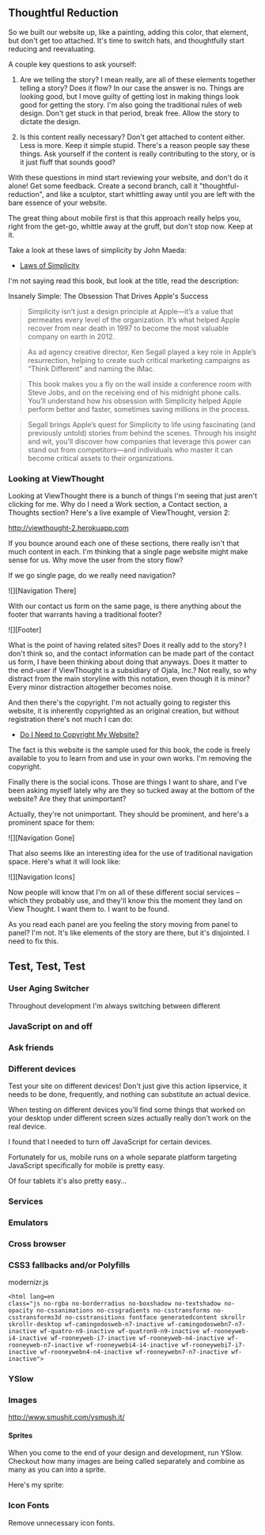 Thoughtful Reduction
--------------------

So we built our website up, like a painting, adding this color, that element, but don't get too attached.  It's time to switch hats, and thoughtfully start reducing and reevaluating.

A couple key questions to ask yourself:

1. Are we telling the story? I mean really, are all of these elements together telling a story? Does it flow? In our case the answer is no. Things are looking good, but I move guilty of getting lost in making things look good for getting the story. I'm also going the traditional rules of web design.  Don't get stuck in that period, break free. Allow the story to dictate the design.

2. Is this content really necessary? Don't get attached to content either. Less is more. Keep it simple stupid. There's a reason people say these things. Ask yourself if the content is really contributing to the story, or is it just fluff that sounds good?

With these questions  in mind start reviewing your website, and don't do it alone! Get some feedback. Create a second branch, call it "thoughtful-reduction", and like a sculptor, start whittling away until you are left with the bare essence of your website.

The great thing about mobile first is that this approach really helps you, right from the get-go, whittle away at the gruff, but don't stop now. Keep at it.

Take a look at these laws of simplicity by John Maeda:

- [Laws of Simplicity][]

[Laws of Simplicity]:                     http://lawsofsimplicity.com/tag/laws/

I'm not saying read this book, but look at the title, read the description:

Insanely Simple: The Obsession That Drives Apple's Success

> Simplicity isn’t just a design principle at Apple—it’s a value that permeates every level of the organization. It’s what helped Apple recover from near death in 1997 to become the most valuable company on earth in 2012.

> As ad agency creative director, Ken Segall played a key role in Apple’s resurrection, helping to create such critical marketing campaigns as “Think Different” and naming the iMac.

> This book makes you a fly on the wall inside a conference room with Steve Jobs, and on the receiving end of his midnight phone calls. You’ll understand how his obsession with Simplicity helped Apple perform better and faster, sometimes saving millions in the process.

> Segall brings Apple’s quest for Simplicity to life using fascinating (and previously untold) stories from behind the scenes. Through his insight and wit, you’ll discover how companies that leverage this power can stand out from competitors—and individuals who master it can become critical assets to their organizations.

### Looking at ViewThought

Looking at ViewThought there is a bunch of things I'm seeing that just aren't clicking for me. Why do I need a Work section, a Contact section, a Thoughts section? Here's a live example of ViewThought, version 2:

http://viewthought-2.herokuapp.com

If you bounce around each one of these sections, there really isn't that much content in each. I'm thinking that a single page website might make sense for us. Why move the user from the story flow?

If we go single page, do we really need navigation?

![][Navigation There]

With our contact us form on the same page,  is there anything about the footer that warrants having a traditional footer?

![][Footer]

What is the point of having related sites? Does it really add to the story? I don't think so, and the contact information can be made part of the contact us form, I have been thinking about doing that anyways. Does it matter to the end-user if ViewThought is a subsidiary of Ojala, Inc.? Not really, so why distract from the main storyline with this notation, even though it is minor? Every minor distraction altogether becomes noise.

And then there's the copyright. I'm not actually going to register this website, it is inherently copyrighted as an original creation, but without registration there's not much I can do:

- [Do I Need to Copyright My Website?][Copyright]

[Copyright]:                     http://www.legalzoom.com/intellectual-property-rights/copyrights/do-i-need-copyright

The fact is this website is the sample used for this book, the code is freely available to you to learn from and use in your own works. I'm removing the copyright.

Finally there is the social icons. Those are things I want to share, and I've been asking myself lately why are they so tucked away at the bottom of the website? Are they that unimportant?

Actually, they're not unimportant. They should be prominent, and here's a prominent space for them:

![][Navigation Gone]

That also seems like an interesting idea for the use of traditional navigation space. Here's what it will look like:

![][Navigation Icons]

Now people will know that I'm on all of these different social services – which they probably use, and they'll know this the moment they land on View Thought. I want them to. I want to be found.

As you read each panel are you feeling the story moving from panel to panel? I'm not. It's like elements of the story are there, but it's disjointed. I need to fix this.

Test, Test, Test
----------------

### User Aging Switcher

Throughout development I'm always switching between different

### JavaScript on and off

### Ask friends

### Different devices

Test your site on different devices! Don't just give this action lipservice, it needs to be done, frequently, and nothing can substitute an actual device.

When testing on different devices you'll find some things that worked on your desktop under different screen sizes actually really don't work on the real device.

I found that I needed to turn off JavaScript for certain devices.

Fortunately for us, mobile runs on a whole separate platform targeting JavaScript specifically for mobile is pretty easy.

Of four tablets it's also pretty easy...

### Services

### Emulators

### Cross browser

### CSS3 fallbacks and/or Polyfills

modernizr.js

    <html lang=en
    class="js no-rgba no-borderradius no-boxshadow no-textshadow no-opacity no-cssanimations no-cssgradients no-csstransforms no-csstransforms3d no-csstransitions fontface generatedcontent skrollr skrollr-desktop wf-camingodosweb-n7-inactive wf-camingodoswebn7-n7-inactive wf-quatro-n9-inactive wf-quatron9-n9-inactive wf-rooneyweb-i4-inactive wf-rooneyweb-i7-inactive wf-rooneyweb-n4-inactive wf-rooneyweb-n7-inactive wf-rooneywebi4-i4-inactive wf-rooneywebi7-i7-inactive wf-rooneywebn4-n4-inactive wf-rooneywebn7-n7-inactive wf-inactive">

### YSlow


### Images

http://www.smushit.com/ysmush.it/


#### Sprites

When you come to the end of your design and development, run YSlow. Checkout how many images are being called separately and combine as many as you can into a sprite.

Here's my sprite:

### Icon Fonts

Remove unnecessary icon fonts.

